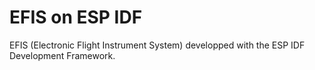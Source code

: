 # EFIS on ESP IDF

EFIS (Electronic Flight Instrument System) developped with the ESP IDF Development Framework.
